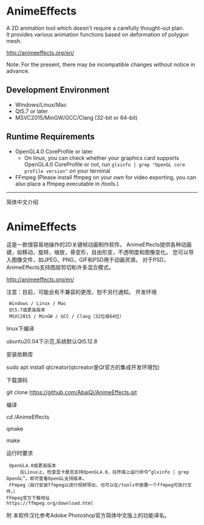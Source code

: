 # AnimeEffects
A 2D animation tool which doesn't require a carefully thought-out plan.  
It provides various animation functions based on deformation of polygon mesh.  

http://animeeffects.org/en/

Note: For the present, there may be incompatible changes without notice in advance.

## Development Environment
* Windows/Linux/Mac
* Qt5.7 or later
* MSVC2015/MinGW/GCC/Clang (32-bit or 64-bit)

## Runtime Requirements
* OpenGL4.0 CoreProfile or later
  * On linux, you can check whether your graphics card supports OpenGL4.0 CoreProfile or not, run `glxinfo | grep "OpenGL core profile version"` on your terminal
* FFmpeg (Please install ffmpeg on your own for video exporting, you can also place a ffmpeg executable in /tools.)


--------------------------------------------------------------------------------------------------
简体中文介绍
# AnimeEffects

这是一款很容易地操作的2D关键帧动画制作软件。 
AnimeEffects提供各种动画键，如移动，旋转，缩放，骨变形，自由形变，不透明度和图像变化。 您可以导入图像文件，如JPEG，PNG，GIF和PSD用于动画资源。 对于PSD，AnimeEffects支持图层剪切和许多混合模式。

http://animeeffects.org/en/

注意：目前，可能会有不兼容的更改，恕不另行通知。
开发环境

     Windows / Linux / Mac
     Qt5.7或更高版本
     MSVC2015 / MinGW / GCC / Clang（32位或64位）

linux下编译

ubuntu20.04下示范,系统默认Qt5.12.8

安装依赖库

sudo apt install qtcreator(qtcreator是Qt官方的集成开发环境包)

下载源码

git clone https://github.com/AbaiQi/AnimeEffects.git

编译

cd /AnimeEffects

qmake

make


运行时要求

     OpenGL4.0或更高版本
         在Linux上，检查显卡是否支持OpenGL4.0，在终端上运行命令“glxinfo | grep OpenGL”。即可查看OpenGL支持版本。     
     FFmpeg（自行安装ffmpeg以进行视频导出，也可以在/tools中放置一个ffmpeg可执行文件。）  
    FFmpeg官方下载地址
    https://ffmpeg.org/download.html

附
本软件汉化参考Adobe Photoshop官方简体中文版上的功能译名。
